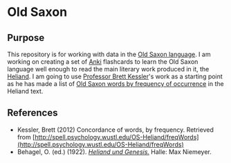 # Old Saxon

## Purpose
This repository is for working with data in the [Old Saxon language](https://en.m.wikipedia.org/wiki/Old_Saxon). I am working on creating a set of [Anki](https://apps.ankiweb.net/) flashcards to learn the Old Saxon language well enough to read the main literary work produced in it, the [Heliand](https://en.m.wikipedia.org/wiki/Heliand). I am going to use [Professor Brett Kessler](https://psychweb.wustl.edu/kessler)'s work as a starting point as he has made a list of [Old Saxon words by frequency of occurrence](http://spell.psychology.wustl.edu/OS-Heliand/freqWords) in the Heliand text.

## References
* Kessler, Brett (2012) Concordance of words, by frequency. Retrieved from [http://spell.psychology.wustl.edu/OS-Heliand/freqWords](http://spell.psychology.wustl.edu/OS-Heliand/freqWords)
* Behagel, O. (ed.) (1922). *[Heliand und Genesis.](https://archive.org/details/heliandundgenesi00beha)* Halle: Max Niemeyer.